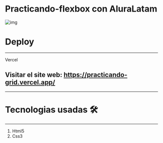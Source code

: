 # Practicando-flexbox con AluraLatam
![img](https://user-images.githubusercontent.com/76560887/160301168-b9100d20-1bab-4b11-9262-b0b672e664ad.png)

# Deploy
***
Vercel
## Visitar el site web: https://practicando-grid.vercel.app/
***

# Tecnologias usadas 🛠️
***

1. Html5
2. Css3
